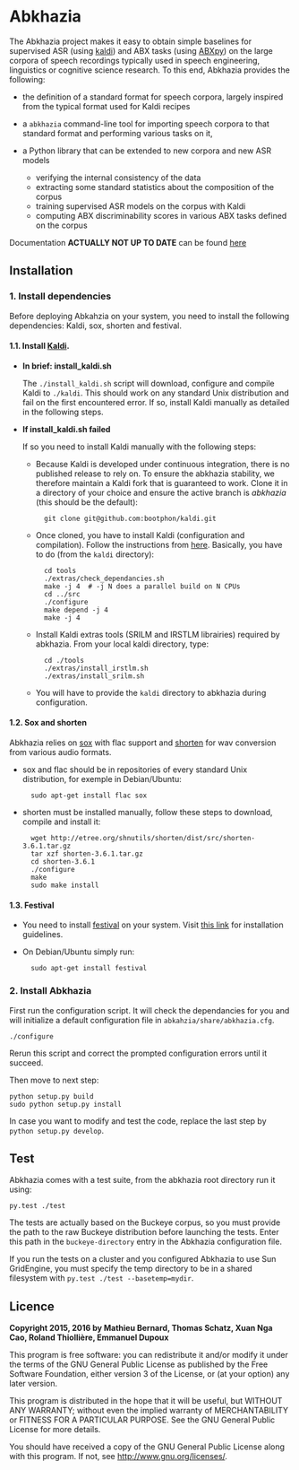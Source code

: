 # Abkhazia

The Abkhazia project makes it easy to obtain simple baselines for
supervised ASR (using [kaldi](http://kaldi-asr.org)) and ABX tasks
(using [ABXpy](https://github.com/bootphon/ABXpy)) on the large corpora
of speech recordings typically used in speech engineering, linguistics
or cognitive science research. To this end, Abkhazia provides the
following:

* the definition of a standard format for speech corpora, largely
  inspired from the typical format used for Kaldi recipes
* a ``abkhazia`` command-line tool for importing speech corpora to that
  standard format and performing various tasks on it,
* a Python library that can be extended to new corpora and new ASR
  models

  * verifying the internal consistency of the data
  * extracting some standard statistics about the composition of the
    corpus
  * training supervised ASR models on the corpus with Kaldi
  * computing ABX discriminability scores in various ABX tasks defined
    on the corpus

Documentation **ACTUALLY NOT UP TO DATE** can be found
[here](https://github.com/bootphon/abkhazia/wiki)


## Installation

### 1. Install dependencies

Before deploying Abkahzia on your system, you need to install the
following dependencies: Kaldi, sox, shorten and festival.

#### 1.1. Install [Kaldi](http://kaldi-asr.org).

* **In brief: install_kaldi.sh**

    The ``./install_kaldi.sh`` script will download, configure and
    compile Kaldi to ``./kaldi``. This should work on any standard
    Unix distribution and fail on the first encountered error. If so,
    install Kaldi manually as detailed in the following steps.

* **If install_kaldi.sh failed**

    If so you need to install Kaldi manually with the following steps:

    * Because Kaldi is developed under continuous integration, there
      is no published release to rely on. To ensure the abkhazia
      stability, we therefore maintain a Kaldi fork that is guaranteed
      to work. Clone it in a directory of your choice and ensure the
      active branch is *abkhazia* (this should be the default):

            git clone git@github.com:bootphon/kaldi.git

    * Once cloned, you have to install Kaldi (configuration and
      compilation). Follow the instructions from
      [here](http://kaldi-asr.org/doc/install.html). Basically, you have
      to do (from the `kaldi` directory):

            cd tools
            ./extras/check_dependancies.sh
            make -j 4  # -j N does a parallel build on N CPUs
            cd ../src
            ./configure
            make depend -j 4
            make -j 4

    * Install Kaldi extras tools (SRILM and IRSTLM librairies)
      required by abkhazia. From your local kaldi directory, type:

            cd ./tools
            ./extras/install_irstlm.sh
            ./extras/install_srilm.sh

    * You will have to provide the `kaldi` directory to abkhazia during
      configuration.


#### 1.2. Sox and shorten

Abkhazia relies on [sox](http://sox.sourceforge.net) with flac support
and [shorten](http://etree.org/shnutils/shorten) for wav conversion
from various audio formats.

* sox and flac should be in repositories of every standard Unix
  distribution, for exemple in Debian/Ubuntu:

        sudo apt-get install flac sox

* shorten must be installed manually, follow these steps to
  download, compile and install it:

        wget http://etree.org/shnutils/shorten/dist/src/shorten-3.6.1.tar.gz
        tar xzf shorten-3.6.1.tar.gz
        cd shorten-3.6.1
        ./configure
        make
        sudo make install

#### 1.3. Festival

* You need to install
  [festival](http://www.cstr.ed.ac.uk/projects/festival) on your
  system. Visit
  [this link](http://www.festvox.org/docs/manual-2.4.0/festival_6.html#Installation)
  for installation guidelines.

* On Debian/Ubuntu simply run:

        sudo apt-get install festival

### 2. Install Abkhazia

First run the configuration script. It will check the dependancies for
you and will initialize a default configuration file in
`abkahzia/share/abkhazia.cfg`.

    ./configure

 Rerun this script and correct the prompted configuration errors until
 it succeed.

 Then move to next step:

    python setup.py build
    sudo python setup.py install

In case you want to modify and test the code, replace the last step by
``python setup.py develop``.


## Test

Abkhazia comes with a test suite, from the abkhazia root directory run
it using:

    py.test ./test

The tests are actually based on the Buckeye corpus, so you must
provide the path to the raw Buckeye distribution before launching the
tests. Enter this path in the ``buckeye-directory`` entry in the
Abkhazia configuration file.

If you run the tests on a cluster and you configured Abkhazia to use
Sun GridEngine, you must specify the temp directory to be in a shared
filesystem with ``py.test ./test --basetemp=mydir``.


## Licence

**Copyright 2015, 2016 by Mathieu Bernard, Thomas Schatz, Xuan Nga Cao, Roland Thiollière, Emmanuel Dupoux**

This program is free software: you can redistribute it and/or modify
it under the terms of the GNU General Public License as published by
the Free Software Foundation, either version 3 of the License, or
(at your option) any later version.

This program is distributed in the hope that it will be useful,
but WITHOUT ANY WARRANTY; without even the implied warranty of
MERCHANTABILITY or FITNESS FOR A PARTICULAR PURPOSE.  See the
GNU General Public License for more details.

You should have received a copy of the GNU General Public License
along with this program.  If not, see <http://www.gnu.org/licenses/>.
